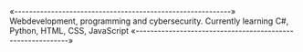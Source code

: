 
«-----------------------------------------------------------»
        Webdevelopment, programming and cybersecurity.
     Currently learning C#, Python, HTML, CSS, JavaScript
«-----------------------------------------------------------»

<!---
VengefulNick/VengefulNick is a ✨ special ✨ repository because its `README.md` (this file) appears on your GitHub profile.
You can click the Preview link to take a look at your changes.
--->

